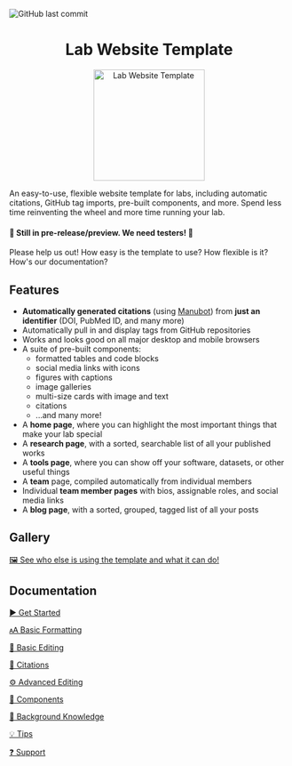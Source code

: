 ![GitHub last commit](https://img.shields.io/github/last-commit/greenelab/lab-website-template)

<h1 align="center">Lab Website Template</h1>
<p align="center">
<img height="200" src="https://raw.githubusercontent.com/greenelab/lab-website-template/main/favicons/share-thumbnail.jpg?raw=true" alt="Lab Website Template">
</p>
An easy-to-use, flexible website template for labs, including automatic citations, GitHub tag imports, pre-built components, and more.
Spend less time reinventing the wheel and more time running your lab.

#### 🔔 Still in pre-release/preview. We need testers! 🔔

Please help us out!
How easy is the template to use?
How flexible is it?
How's our documentation?

## Features

- **Automatically generated citations** (using [Manubot](https://manubot.org)) from **just an identifier** (DOI, PubMed ID, and many more)
- Automatically pull in and display tags from GitHub repositories
- Works and looks good on all major desktop and mobile browsers
- A suite of pre-built components:
  - formatted tables and code blocks
  - social media links with icons
  - figures with captions
  - image galleries
  - multi-size cards with image and text
  - citations
  - ...and many more!
- A **home page**, where you can highlight the most important things that make your lab special
- A **research page**, with a sorted, searchable list of all your published works
- A **tools page**, where you can show off your software, datasets, or other useful things
- A **team** page, compiled automatically from individual members
- Individual **team member pages** with bios, assignable roles, and social media links
- A **blog page**, with a sorted, grouped, tagged list of all your posts

## Gallery

[🖼️ See who else is using the template and what it can do!](https://github.com/greenelab/lab-website-template/wiki/Gallery)

## Documentation

[▶️ Get Started](https://github.com/greenelab/lab-website-template/wiki/Get-Started)

[🗚 Basic Formatting](https://github.com/greenelab/lab-website-template/wiki/Basic-Formatting)

[📝 Basic Editing](https://github.com/greenelab/lab-website-template/wiki/Basic-Editing)

[🤖 Citations](https://github.com/greenelab/lab-website-template/wiki/Citations)

[⚙️ Advanced Editing](https://github.com/greenelab/lab-website-template/wiki/Advanced-Editing)

[🧱 Components](https://github.com/greenelab/lab-website-template/wiki/Components)

[🧠 Background Knowledge](https://github.com/greenelab/lab-website-template/wiki/Background-Knowledge)

[💡 Tips](https://github.com/greenelab/lab-website-template/wiki/Tips)

[❓ Support](https://github.com/greenelab/lab-website-template/wiki/Support)

